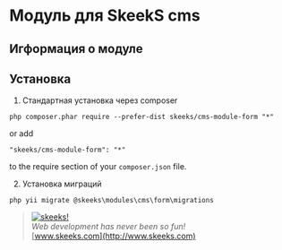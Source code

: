 Модуль для SkeekS cms
===================================

Игформация о модуле
-------------------

Установка
------------

1) Стандартная установка через composer

```
php composer.phar require --prefer-dist skeeks/cms-module-form "*"
```

or add

```
"skeeks/cms-module-form": "*"
```

to the require section of your `composer.json` file.


2) Установка миграций

```
php yii migrate @skeeks\modules\cms\form\migrations
```



> [![skeeks!](https://gravatar.com/userimage/74431132/13d04d83218593564422770b616e5622.jpg)](http://www.skeeks.com)  
<i>Web development has never been so fun!</i>  
[www.skeeks.com](http://www.skeeks.com)
